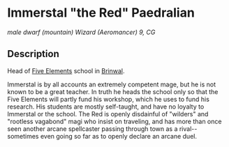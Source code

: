 # Immerstal "the Red" Paedralian
*male dwarf (mountain) Wizard (Aeromancer) 9, CG*

## Description
Head of [Five Elements](../Organizations/MageSchools/FiveElements.md) school in [Brinwal](/Cities/Brinwal.md).

Immerstal is by all accounts an extremely competent mage, but he is not known to be a great teacher. In truth he heads the school only so that the Five Elements will partly fund his workshop, which he uses to fund his research. His students are mostly self-taught, and have no loyalty to Immerstal or the school. The Red is openly disdainful of "wilders" and "rootless vagabond" magi who insist on traveling, and has more than once seen another arcane spellcaster passing through town as a rival--sometimes even going so far as to openly declare an arcane duel.
